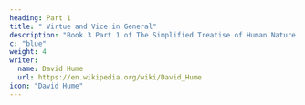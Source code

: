 ```yaml
---
heading: Part 1
title: " Virtue and Vice in General"
description: "Book 3 Part 1 of The Simplified Treatise of Human Nature by Hume"
c: "blue"
weight: 4
writer:
  name: David Hume
  url: https://en.wikipedia.org/wiki/David_Hume
icon: "David Hume"
---
```

